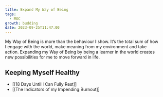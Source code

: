 ```yaml
---
title: Expand My Way of Being
tags:
  - MOC
growth: budding
date: 2023-09-25T11:47:00
---
```

My Way of Being is more than the behaviour I show. It’s the total sum of how I engage with the world, make meaning from my environment and take action. Expanding my Way of Being by being a learner in the world creates new possibilities for me to move forward in life.

## Keeping Myself Healthy
- [[18 Days Until I Can Fully Rest]]
- [[The Indicators of my Impending Burnout]]

